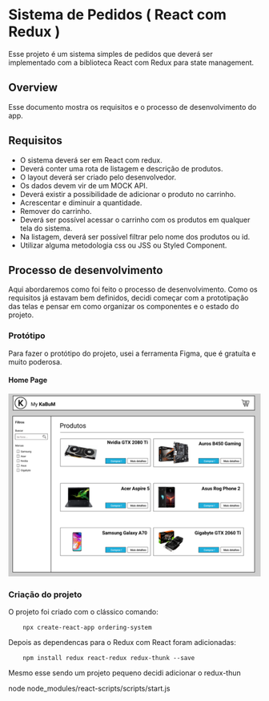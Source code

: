 # Sistema de Pedidos ( React com Redux )

Esse projeto é um sistema simples de pedidos que deverá ser implementado com a biblioteca React com Redux para state management.

## Overview
Esse documento mostra os requisitos e o processo de desenvolvimento do app.

## Requisitos

* O sistema deverá ser em React com redux.
* Deverá conter uma rota de listagem e descrição de produtos.
* O layout deverá ser criado pelo desenvolvedor.
* Os dados devem vir de um MOCK API.
* Deverá existir a possibilidade de adicionar o produto no carrinho.
* Acrescentar e diminuir a quantidade.
* Remover do carrinho.
* Deverá ser possível acessar o carrinho com os produtos em qualquer tela do sistema.
* Na listagem, deverá ser possível filtrar pelo nome dos produtos ou id.
* Utilizar alguma metodologia css ou JSS ou Styled Component.

## Processo de desenvolvimento
Aqui abordaremos como foi feito o processo de desenvolvimento. Como os requisitos já estavam bem definidos, decidi começar 
com a prototipação das telas e pensar em como organizar os componentes e o estado do projeto.

### Protótipo
Para fazer o protótipo do projeto, usei a ferramenta Figma, que é gratuíta e muito poderosa.

#### Home Page
![Home Page](./src/images/readme/home-page.png)


### Criação do projeto
O projeto foi criado com o clássico comando:

```
    npx create-react-app ordering-system
```

Depois as dependencas para o Redux com React foram adicionadas:

```
    npm install redux react-redux redux-thunk --save
```

Mesmo esse sendo um projeto pequeno decidi adicionar o redux-thun

node node_modules/react-scripts/scripts/start.js

